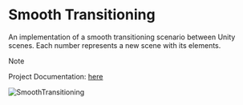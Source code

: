 # Smooth Transitioning
An implementation of a smooth transitioning scenario between Unity scenes.
Each number represents a new scene with its elements.
> [!NOTE]
> Project Documentation: [here](https://minaskatsiokalis.github.io/smooth-transitioning/documentation/html/)

![SmoothTransitioning](https://github.com/MinasKatsiokalis/SmoothTransitioning/assets/9119948/cb15271a-badf-4486-92b5-20ed0bba4b15)
